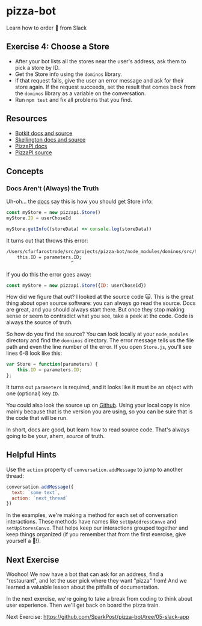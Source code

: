 # pizza-bot
Learn how to order 🍕 from Slack

## Exercise 4: Choose a Store
* After your bot lists all the stores near the user's address, ask them to pick a store by ID.
* Get the Store info using the `dominos` library.
* If that request fails, give the user an error message and ask for their store again. If the request succeeds, set the result that comes back from the `dominos` library as a variable on the conversation.
* Run `npm test` and fix all problems that you find.

## Resources

* [Botkit docs and source](https://github.com/howdyai/botkit)
* [Skellington docs and source](https://github.com/Skellington-Closet/skellington)
* [PizzaPI docs](http://riaevangelist.github.io/node-dominos-pizza-api/)
* [PizzaPI source](https://github.com/RIAEvangelist/node-dominos-pizza-api)

## Concepts

### Docs Aren't (Always) the Truth

Uh-oh... the [docs](http://riaevangelist.github.io/node-dominos-pizza-api/) say this is how you should get Store info:

```js
const myStore = new pizzapi.Store()
myStore.ID = userChoseId

myStore.getInfo((storeData) => console.log(storeData))
```

It turns out that throws this error:

```bash
/Users/cfurfarostrode/src/projects/pizza-bot/node_modules/dominos/src/Store.js:7
    this.ID = parameters.ID;
                        ^
```

If you do this the error goes away:

```js
const myStore = new pizzapi.Store({ID: userChoseId})
```

How did we figure that out? I looked at the source code :scream_cat:. This is the great thing
about open source software: you can always go read the source. Docs are great, and you should always start there. But once they stop making sense or seem to contradict what you see, take a peek at the code. Code is always the source of truth.

So how do you find the source? You can look locally at your `node_modules` directory and find the `domninos` directory.
The error message tells us the file path and even the line number of the error. If you open `Store.js`, you'll see lines 6-8 look like this:

```js
var Store = function(parameters) {
    this.ID = parameters.ID;
};
```

It turns out `parameters` is required, and it looks like it must be an object with one (optional) key `ID`.

You could also look the source up on [Github](https://github.com/madelinecameron/PizzaPI/blob/master/src/Store.js#L7). Using your local copy is nice mainly because that is the version you are using, so you can be sure that is the code that will be run.

In short, docs are good, but learn how to read source code. That's always going to be your, ahem, *source* of truth.


## Helpful Hints

Use the `action` property of `conversation.addMessage` to jump to another thread:

```js
conversation.addMessage({
  text: `some text`,
  action: `next_thread`
})
```

In the examples, we're making a method for each set of conversation interactions. These methods have names like `setUpAddressConvo` and `setUpStoresConvo`. That helps keep our interactions grouped together and keep things organized (if you remember that from the first exercise, give yourself a :star2:!).

## Next Exercise

Woohoo! We now have a bot that can ask for an address, find a "restaurant", and let the user pick where they want "pizza" from!
And we learned a valuable lesson about the pitfalls of documentation.

In the next exercise, we're going to take a break from coding to think about user experience. Then we'll get back on board the pizza train.

Next Exercise: https://github.com/SparkPost/pizza-bot/tree/05-slack-app

